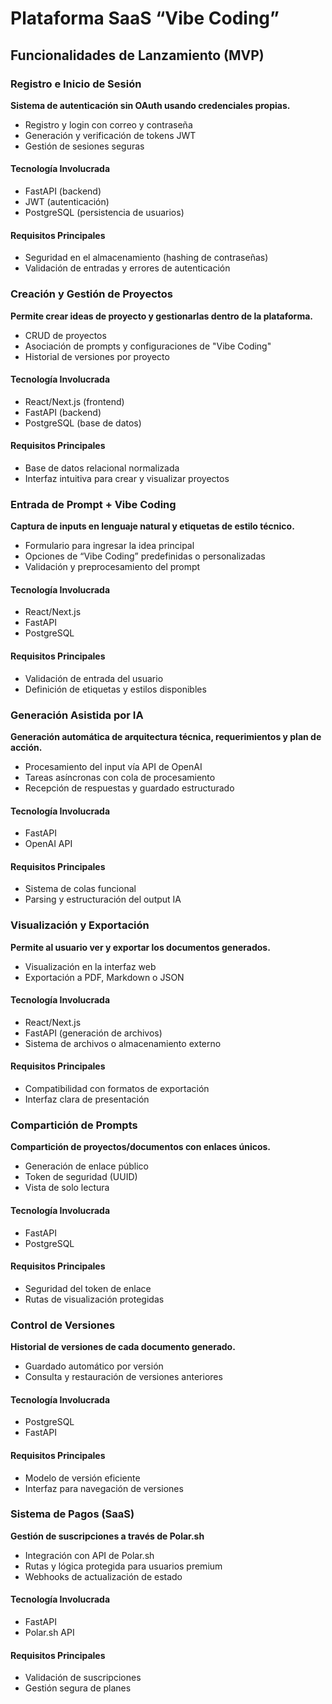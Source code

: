 
# Plataforma SaaS “Vibe Coding”

## Funcionalidades de Lanzamiento (MVP)

### Registro e Inicio de Sesión

**Sistema de autenticación sin OAuth usando credenciales propias.**

* Registro y login con correo y contraseña
* Generación y verificación de tokens JWT
* Gestión de sesiones seguras

#### Tecnología Involucrada
* FastAPI (backend)
* JWT (autenticación)
* PostgreSQL (persistencia de usuarios)

#### Requisitos Principales
* Seguridad en el almacenamiento (hashing de contraseñas)
* Validación de entradas y errores de autenticación

### Creación y Gestión de Proyectos

**Permite crear ideas de proyecto y gestionarlas dentro de la plataforma.**

* CRUD de proyectos
* Asociación de prompts y configuraciones de "Vibe Coding"
* Historial de versiones por proyecto

#### Tecnología Involucrada
* React/Next.js (frontend)
* FastAPI (backend)
* PostgreSQL (base de datos)

#### Requisitos Principales
* Base de datos relacional normalizada
* Interfaz intuitiva para crear y visualizar proyectos

### Entrada de Prompt + Vibe Coding

**Captura de inputs en lenguaje natural y etiquetas de estilo técnico.**

* Formulario para ingresar la idea principal
* Opciones de “Vibe Coding” predefinidas o personalizadas
* Validación y preprocesamiento del prompt

#### Tecnología Involucrada
* React/Next.js
* FastAPI
* PostgreSQL

#### Requisitos Principales
* Validación de entrada del usuario
* Definición de etiquetas y estilos disponibles

### Generación Asistida por IA

**Generación automática de arquitectura técnica, requerimientos y plan de acción.**

* Procesamiento del input vía API de OpenAI
* Tareas asíncronas con cola de procesamiento
* Recepción de respuestas y guardado estructurado

#### Tecnología Involucrada
* FastAPI
* OpenAI API

#### Requisitos Principales
* Sistema de colas funcional
* Parsing y estructuración del output IA

### Visualización y Exportación

**Permite al usuario ver y exportar los documentos generados.**

* Visualización en la interfaz web
* Exportación a PDF, Markdown o JSON

#### Tecnología Involucrada
* React/Next.js
* FastAPI (generación de archivos)
* Sistema de archivos o almacenamiento externo

#### Requisitos Principales
* Compatibilidad con formatos de exportación
* Interfaz clara de presentación

### Compartición de Prompts

**Compartición de proyectos/documentos con enlaces únicos.**

* Generación de enlace público
* Token de seguridad (UUID)
* Vista de solo lectura

#### Tecnología Involucrada
* FastAPI
* PostgreSQL

#### Requisitos Principales
* Seguridad del token de enlace
* Rutas de visualización protegidas

### Control de Versiones

**Historial de versiones de cada documento generado.**

* Guardado automático por versión
* Consulta y restauración de versiones anteriores

#### Tecnología Involucrada
* PostgreSQL
* FastAPI

#### Requisitos Principales
* Modelo de versión eficiente
* Interfaz para navegación de versiones

### Sistema de Pagos (SaaS)

**Gestión de suscripciones a través de Polar.sh**

* Integración con API de Polar.sh
* Rutas y lógica protegida para usuarios premium
* Webhooks de actualización de estado

#### Tecnología Involucrada
* FastAPI
* Polar.sh API

#### Requisitos Principales
* Validación de suscripciones
* Gestión segura de planes
